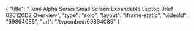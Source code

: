 {
    "title": "Tumi Alpha Series Small Screen Expandable Laptop Brief 026120D2 Overview",
    "type": "solo",
    "layout": "iframe-static",
    "videoId": "69864085",
    "url": "\/tvpembed\/69864085"
}